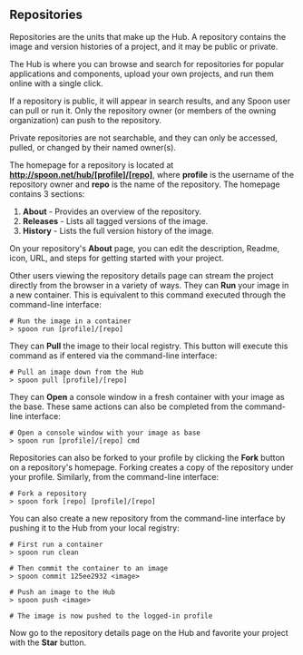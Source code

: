 ## Repositories

Repositories are the units that make up the Hub. A repository contains the image and version histories of a project, and it may be public or private.

The Hub is where you can browse and search for repositories for popular applications and components, upload your own projects, and run them online with a single click.

If a repository is public, it will appear in search results, and any Spoon user can pull or run it. Only the repository owner (or members of the owning organization) can push to the repository. 

Private repositories are not searchable, and they can only be accessed, pulled, or changed by their named owner(s).

The homepage for a repository is located at **http://spoon.net/hub/[profile]/[repo]**, where **profile** is the username of the repository owner and **repo** is the name of the repository. The homepage contains 3 sections:

1. **About** - Provides an overview of the repository. 
2. **Releases** - Lists all tagged versions of the image.
3. **History** - Lists the full version history of the image.

On your repository's **About** page, you can edit the description, Readme, icon, URL, and steps for getting started with your project.

Other users viewing the repository details page can stream the project directly from the browser in a variety of ways. They can **Run** your image in a new container. This is equivalent to this command executed through the command-line interface:

```
# Run the image in a container
> spoon run [profile]/[repo]
```

They can **Pull** the image to their local registry. This button will execute this command as if entered via the command-line interface:

```
# Pull an image down from the Hub
> spoon pull [profile]/[repo]
```


They can **Open** a console window in a fresh container with your image as the base. These same actions can also be completed from the command-line interface:

```
# Open a console window with your image as base
> spoon run [profile]/[repo] cmd
```

Repositories can also be forked to your profile by clicking the **Fork** button on a repository's homepage. Forking creates a copy of the repository under your profile. Similarly, from the command-line interface:

```
# Fork a repository
> spoon fork [repo] [profile]/[repo]
```

You can also create a new repository from the command-line interface by pushing it to the Hub from your local registry:

```
# First run a container
> spoon run clean

# Then commit the container to an image
> spoon commit 125ee2932 <image>

# Push an image to the Hub
> spoon push <image>

# The image is now pushed to the logged-in profile
```

Now go to the repository details page on the Hub and favorite your project with the **Star** button.